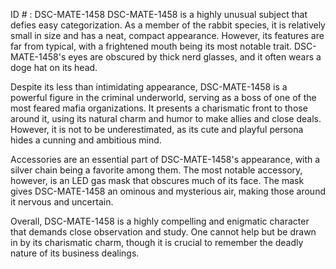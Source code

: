 ID # : DSC-MATE-1458
DSC-MATE-1458 is a highly unusual subject that defies easy categorization. As a member of the rabbit species, it is relatively small in size and has a neat, compact appearance. However, its features are far from typical, with a frightened mouth being its most notable trait. DSC-MATE-1458's eyes are obscured by thick nerd glasses, and it often wears a doge hat on its head.

Despite its less than intimidating appearance, DSC-MATE-1458 is a powerful figure in the criminal underworld, serving as a boss of one of the most feared mafia organizations. It presents a charismatic front to those around it, using its natural charm and humor to make allies and close deals. However, it is not to be underestimated, as its cute and playful persona hides a cunning and ambitious mind.

Accessories are an essential part of DSC-MATE-1458's appearance, with a silver chain being a favorite among them. The most notable accessory, however, is an LED gas mask that obscures much of its face. The mask gives DSC-MATE-1458 an ominous and mysterious air, making those around it nervous and uncertain.

Overall, DSC-MATE-1458 is a highly compelling and enigmatic character that demands close observation and study. One cannot help but be drawn in by its charismatic charm, though it is crucial to remember the deadly nature of its business dealings.